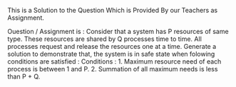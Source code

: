 This is a Solution to the Question Which is Provided By our Teachers as Assignment.

Ouestion / Assignment is :
Consider that a system has P resources of same type. These resources are shared by Q processes time to time. All processes request and release the resources one at a time. Generate a solution to demonstrate that, the system is in safe state when folowing conditions are satisfied :
Conditions : 1. Maximum resource need of each process is between 1 and P.
             2. Summation of all maximum needs is less than P + Q.
